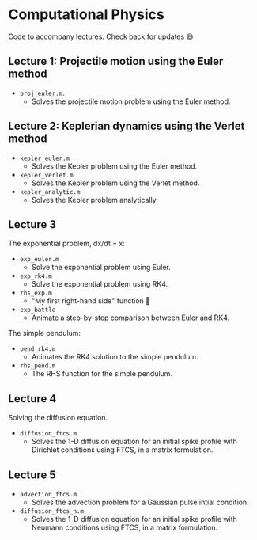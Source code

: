 # Computational Physics

Code to accompany lectures.
Check back for updates :smile:

## Lecture 1: Projectile motion using the Euler method

- `proj_euler.m`.
  - Solves the projectile motion problem using the Euler method.

## Lecture 2: Keplerian dynamics using the Verlet method

- `kepler_euler.m`
  - Solves the Kepler problem using the Euler method.
- `kepler_verlet.m`
  - Solves the Kepler problem using the Verlet method.
- `kepler_analytic.m`
  - Solves the Kepler problem analytically.

## Lecture 3

The exponential problem, dx/dt = x:
- `exp_euler.m`
  - Solve the exponential problem using Euler.
- `exp_rk4.m`
  - Solve the exponential problem using RK4.
- `rhs_exp.m`
  - "My first right-hand side" function :baby:
- `exp_battle`
  - Animate a step-by-step comparison between Euler and RK4.

The simple pendulum:
- `pend_rk4.m`
  - Animates the RK4 solution to the simple pendulum.
- `rhs_pend.m`
  - The RHS function for the simple pendulum.

## Lecture 4

Solving the diffusion equation.

- `diffusion_ftcs.m`
  - Solves the 1-D diffusion equation for an initial spike profile with Dirichlet conditions using FTCS, in a matrix formulation.

## Lecture 5

- `advection_ftcs.m`
  - Solves the advection problem for a Gaussian pulse intial condition.
- `diffusion_ftcs_n.m`
  - Solves the 1-D diffusion equation for an initial spike profile with Neumann conditions using FTCS, in a matrix formulation.
